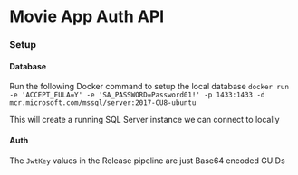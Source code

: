 # Movie App Auth API

### Setup
#### Database
Run the following Docker command to setup the local database
`docker run -e 'ACCEPT_EULA=Y' -e 'SA_PASSWORD=Password01!' -p 1433:1433 -d mcr.microsoft.com/mssql/server:2017-CU8-ubuntu`

This will create a running SQL Server instance we can connect to locally

#### Auth
The `JwtKey` values in the Release pipeline are just Base64 encoded GUIDs